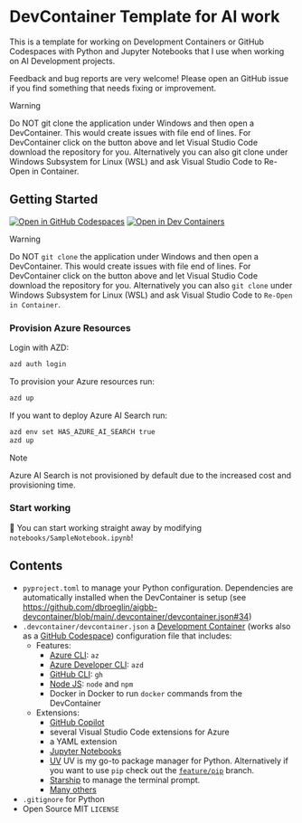 # DevContainer Template for AI work

This is a template for working on Development Containers or GitHub Codespaces with Python and Jupyter Notebooks that I use when working on AI Development projects.

Feedback and bug reports are very welcome! Please open an GitHub issue if you find something that needs fixing or improvement.

Warning

Do NOT git clone the application under Windows and then open a DevContainer. This would create issues with file end of lines. For DevContainer click on the button above and let Visual Studio Code download the repository for you. Alternatively you can also git clone under Windows Subsystem for Linux (WSL) and ask Visual Studio Code to Re-Open in Container.

## Getting Started

[![Open in GitHub Codespaces](https://github.com/codespaces/badge.svg)](https://codespaces.new/dbroeglin/aigbb-devcontainer) [![Open in Dev Containers](https://img.shields.io/static/v1?style=for-the-badge&label=Dev%20Containers&message=Open&color=blue&logo=visualstudiocode)](https://vscode.dev/redirect?url=vscode://ms-vscode-remote.remote-containers/cloneInVolume?url=https://github.com/dbroeglin/aigbb-devcontainer)

> [!WARNING]
> Do NOT `git clone` the application under Windows and then open a DevContainer. 
> This would create issues with file end of lines. For DevContainer click on the button 
> above and let Visual Studio Code download the repository for you. Alternatively you 
> can also `git clone` under Windows Subsystem for Linux (WSL) and ask Visual Studio Code to
> `Re-Open in Container`.

### Provision Azure Resources

Login with AZD:
```bash
azd auth login
``` 

To provision your Azure resources run:
```bash
azd up
``` 

If you want to deploy Azure AI Search run:
```bash
azd env set HAS_AZURE_AI_SEARCH true
azd up
``` 

> [!NOTE]
> Azure AI Search is not provisioned by default due to the increased cost
> and provisioning time.

### Start working

🚀 You can start working straight away by modifying `notebooks/SampleNotebook.ipynb`!

## Contents

  - `pyproject.toml` to manage your Python configuration. Dependencies are automatically installed when the DevContainer is setup (see https://github.com/dbroeglin/aigbb-devcontainer/blob/main/.devcontainer/devcontainer.json#34)
  - `.devcontainer/devcontainer.json` a [Development Container](https://containers.dev/) (works also as a [GitHub Codespace](https://github.com/features/codespaces)) configuration file that includes:
    - Features:
      - [Azure CLI](https://learn.microsoft.com/en-us/cli/azure/what-is-azure-cli): `az`
      - [Azure Developer CLI](https://learn.microsoft.com/en-us/azure/developer/azure-developer-cli/overview): `azd`
      - [GitHub CLI](https://cli.github.com/): `gh`
      - [Node JS](https://nodejs.org/): `node` and `npm`
      - Docker in Docker to run `docker` commands from the DevContainer
    - Extensions:
      - [GitHub Copilot](https://github.com/features/copilot)
      - several Visual Studio Code extensions for Azure
      - a YAML extension
      - [Jupyter Notebooks](https://code.visualstudio.com/docs/datascience/jupyter-notebooks)
      - [UV](https://docs.astral.sh/uv/) UV is my go-to package manager for Python. Alternatively if you want to use `pip` check out the [`feature/pip`](https://github.com/dbroeglin/aigbb-devcontainer/tree/feature/pip) branch.
      - [Starship](https://starship.rs) to manage the terminal prompt.
      - [Many others](https://github.com/dbroeglin/aigbb-devcontainer/blob/main/.devcontainer/devcontainer.json#12)
  - `.gitignore` for Python
  - Open Source MIT `LICENSE`



